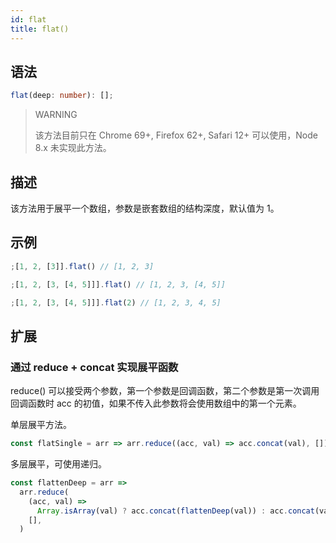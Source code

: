 ```yaml
---
id: flat
title: flat()
---
```


## 语法

```ts
flat(deep: number): [];
```

> WARNING
>
> 该方法目前只在 Chrome 69+, Firefox 62+, Safari 12+ 可以使用，Node 8.x 未实现此方法。

## 描述

该方法用于展平一个数组，参数是嵌套数组的结构深度，默认值为 1。

## 示例

```js
;[1, 2, [3]].flat() // [1, 2, 3]

;[1, 2, [3, [4, 5]]].flat() // [1, 2, 3, [4, 5]]

;[1, 2, [3, [4, 5]]].flat(2) // [1, 2, 3, 4, 5]
```

## 扩展

### 通过 reduce + concat 实现展平函数

reduce() 可以接受两个参数，第一个参数是回调函数，第二个参数是第一次调用回调函数时 acc 的初值，如果不传入此参数将会使用数组中的第一个元素。

单层展平方法。

```js
const flatSingle = arr => arr.reduce((acc, val) => acc.concat(val), [])
```

多层展平，可使用递归。

```js
const flattenDeep = arr =>
  arr.reduce(
    (acc, val) =>
      Array.isArray(val) ? acc.concat(flattenDeep(val)) : acc.concat(val),
    [],
  )
```

